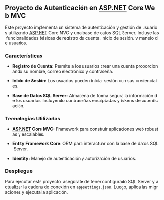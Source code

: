 ## Proyecto de Autenticación en [ASP.NET](https://asp.net/) Core Web MVC

Este proyecto implementa un sistema de autenticación y gestión de usuarios utilizando [ASP.NET](https://asp.net/) Core MVC y una base de datos SQL Server. Incluye las funcionalidades básicas de registro de cuenta, inicio de sesión, y manejo de usuarios.

### Características

- **Registro de Cuenta:** Permite a los usuarios crear una cuenta proporcionando su nombre, correo electrónico y contraseña.

- **Inicio de Sesión:** Los usuarios pueden iniciar sesión con sus credenciales.

- **Base de Datos SQL Server:** Almacena de forma segura la información de los usuarios, incluyendo contraseñas encriptadas y tokens de autenticación.

### Tecnologías Utilizadas

- **[ASP.NET](https://asp.net/) Core MVC:** Framework para construir aplicaciones web robustas y escalables.

- **Entity Framework Core:** ORM para interactuar con la base de datos SQL Server.

- **Identity:** Manejo de autenticación y autorización de usuarios.


### Despliegue

Para ejecutar este proyecto, asegúrate de tener configurado SQL Server y actualizar la cadena de conexión en `appsettings.json`. Luego, aplica las migraciones y ejecuta la aplicación.
